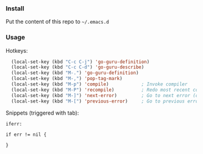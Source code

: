 ### Install

Put the content of this repo to `~/.emacs.d`

### Usage

Hotkeys:
```lisp
  (local-set-key (kbd "C-c C-j") 'go-guru-definition)
  (local-set-key (kbd "C-c C-d") 'go-guru-describe)
  (local-set-key (kbd "M-.") 'go-guru-definition)
  (local-set-key (kbd "M-,") 'pop-tag-mark)
  (local-set-key (kbd "M-p") 'compile)            ; Invoke compiler        
  (local-set-key (kbd "M-P") 'recompile)          ; Redo most recent compile cmd       
  (local-set-key (kbd "M-]") 'next-error)         ; Go to next error (or msg)       
  (local-set-key (kbd "M-[") 'previous-error)     ; Go to previous error or msg   
```

Snippets (triggered with tab):
```text
iferr:

if err != nil {

}
```
